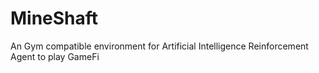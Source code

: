 # MineShaft
An Gym compatible environment for Artificial Intelligence Reinforcement Agent to play GameFi
